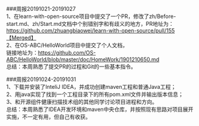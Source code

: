 ###周报20191021-20191027  
1、在learn-with-open-source项目中提交了一个PR，修改了zh/Before-start.md、zh/Start.md文档中个别错别字和有歧义的地方，PR地址为：https://github.com/zhuangbiaowei/learn-with-open-source/pull/155【Merged】  
2、在OS-ABC/HelloWorld项目中提交了个人文档，  
链接地址为：https://github.com/OS-ABC/HelloWorld/blob/master/doc/HomeWork/1901210650.md  
总结：本周熟悉了提交PR的过程和Git的一些基本指令。

###周报20191024-20191031  
1、下载并安装了InteliJ IDEA，并成功创建maven工程和普通Java工程；  
2、用java实现了找到一个工程目录下的所有pom.xml文件并输出版本信息；  
3、和开源组件健康扫描技术组的其他同学讨论项目进程和方向。  
总结：本周熟悉了IDEA开发环境和maven中央仓库，并按照现有思路对项目展开实施，不一定有用，但自己有收获。  
